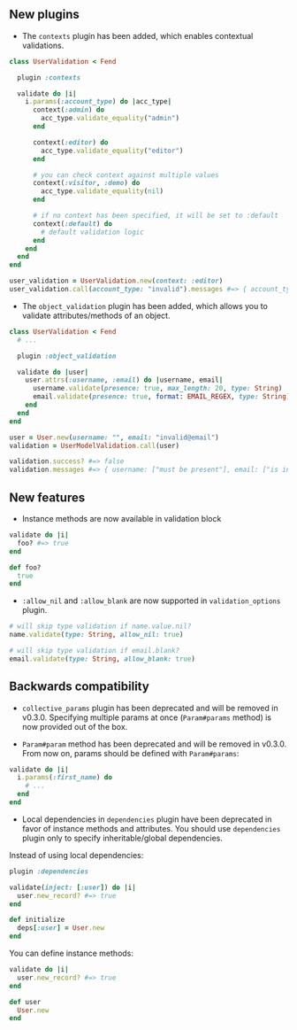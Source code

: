 ## New plugins

* The `contexts` plugin has been added, which enables contextual validations.

```rb
class UserValidation < Fend

  plugin :contexts

  validate do |i|
    i.params(:account_type) do |acc_type|
      context(:admin) do
        acc_type.validate_equality("admin")
      end

      context(:editor) do
        acc_type.validate_equality("editor")
      end

      # you can check context against multiple values
      context(:visitor, :demo) do
        acc_type.validate_equality(nil)
      end

      # if no context has been specified, it will be set to :default
      context(:default) do
        # default validation logic
      end
    end
  end
end

user_validation = UserValidation.new(context: :editor)
user_validation.call(account_type: "invalid").messages #=> { account_type: ["must be equal to 'editor'"] }
```

* The `object_validation` plugin has been added, which allows you to validate
attributes/methods of an object.

```rb
class UserValidation < Fend
  # ...

  plugin :object_validation

  validate do |user|
    user.attrs(:username, :email) do |username, email|
      username.validate(presence: true, max_length: 20, type: String)
      email.validate(presence: true, format: EMAIL_REGEX, type: String)
    end
  end
end

user = User.new(username: "", email: "invalid@email")
validation = UserModelValidation.call(user)

validation.success? #=> false
validation.messages #=> { username: ["must be present"], email: ["is in invalid format"] }
```

## New features

* Instance methods are now available in validation block

```rb
validate do |i|
  foo? #=> true
end

def foo?
  true
end
```

* `:allow_nil` and `:allow_blank` are now supported in `validation_options`
plugin.

```rb
# will skip type validation if name.value.nil?
name.validate(type: String, allow_nil: true)

# will skip type validation if email.blank?
email.validate(type: String, allow_blank: true)
```

## Backwards compatibility

* `collective_params` plugin has been deprecated and will be removed in v0.3.0.
Specifying multiple params at once (`Param#params` method) is now provided
out of the box.

* `Param#param` method has been deprecated and will be removed in v0.3.0. From
now on, params should be defined with `Param#params`:

```rb
validate do |i|
  i.params(:first_name) do
    # ...
  end
end
```

* Local dependencies in `dependencies` plugin have been deprecated in favor of
instance methods and attributes. You should use `dependencies` plugin only to
specify inheritable/global dependencies.

Instead of using local dependencies:

```rb
plugin :dependencies

validate(inject: [:user]) do |i|
  user.new_record? #=> true
end

def initialize
  deps[:user] = User.new
end
```

You can define instance methods:

```rb
validate do |i|
  user.new_record? #=> true
end

def user
  User.new
end
```
